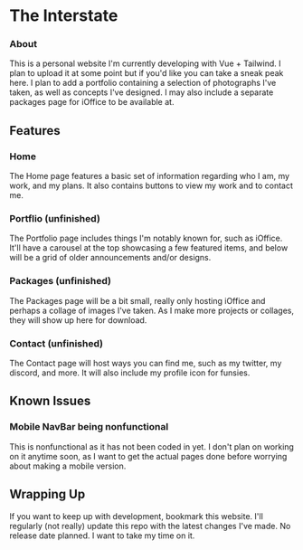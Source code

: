 # The Interstate

### About
This is a personal website I'm currently developing with Vue + Tailwind. I plan to upload it at some point but if you'd like you can take a sneak peak here. I plan to add a portfolio containing a selection of photographs I've taken, as well as concepts I've designed. I may also include a separate packages page for iOffice to be available at.

## Features
### Home
The Home page features a basic set of information regarding who I am, my work, and my plans. It also contains buttons to view my work and to contact me.

### Portflio (unfinished)
The Portfolio page includes things I'm notably known for, such as iOffice. It'll have a carousel at the top showcasing a few featured items, and below will be a grid of older announcements and/or designs.

### Packages (unfinished)
The Packages page will be a bit small, really only hosting iOffice and perhaps a collage of images I've taken. As I make more projects or collages, they will show up here for download.

### Contact (unfinished)
The Contact page will host ways you can find me, such as my twitter, my discord, and more. It will also include my profile icon for funsies.

## Known Issues
### Mobile NavBar being nonfunctional
This is nonfunctional as it has not been coded in yet. I don't plan on working on it anytime soon, as I want to get the actual pages done before worrying about making a mobile version. 

## Wrapping Up
If you want to keep up with development, bookmark this website. I'll regularly (not really) update this repo with the latest changes I've made. No release date planned. I want to take my time on it.